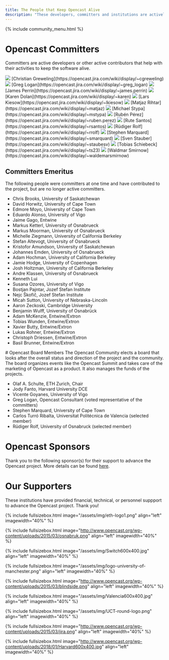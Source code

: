 ```yaml
---
title: The People that Keep Opencast Alive
description: "These developers, committers and institutions are actively working to improve Opencast and keep the software and the community alive."
---
```

{% include community_menu.html %}

# Opencast Committers

Committers are active developers or other active contributors that help with their activities to keep the software alive.

<img  src="https://opencast.jira.com/wiki/images/icons/user_bw_16.gif">
[Christian Greweling](https://opencast.jira.com/wiki/display/~cgreweling)

<img src="https://opencast.jira.com/wiki/images/icons/user_bw_16.gif">
[Greg Logan](https://opencast.jira.com/wiki/display/~greg_logan)

<img src="https://opencast.jira.com/wiki/images/icons/user_bw_16.gif">
[James Perrin](https://opencast.jira.com/wiki/display/~james.perrin)

<img src="https://opencast.jira.com/wiki/images/icons/user_bw_16.gif">
[Karen Dolan](https://opencast.jira.com/wiki/display/~karen)

<img src="https://opencast.jira.com/wiki/images/icons/user_bw_16.gif">
[Lars Kiesow](https://opencast.jira.com/wiki/display/~lkiesow)

<img src="https://opencast.jira.com/wiki/images/icons/user_bw_16.gif">
[Matjaz Rihtar](https://opencast.jira.com/wiki/display/~matjaz)

<img src="https://opencast.jira.com/wiki/images/icons/user_bw_16.gif">
[Michael Stypa](https://opencast.jira.com/wiki/display/~mstypa)

<img src="https://opencast.jira.com/wiki/images/icons/user_bw_16.gif">
[Rubén Pérez](https://opencast.jira.com/wiki/display/~ruben.perez)

<img src="https://opencast.jira.com/wiki/images/icons/user_bw_16.gif">
[Rute Santos](https://opencast.jira.com/wiki/display/~rsantos)

<img src="https://opencast.jira.com/wiki/images/icons/user_bw_16.gif">
[Rüdiger Rolf](https://opencast.jira.com/wiki/display/~rrolf)

<img src="https://opencast.jira.com/wiki/images/icons/user_bw_16.gif">
[Stephen Marquard](https://opencast.jira.com/wiki/display/~smarquard)

<img src="https://opencast.jira.com/wiki/images/icons/user_bw_16.gif">
[Sven Stauber](https://opencast.jira.com/wiki/display/~staubesv)

<img src="https://opencast.jira.com/wiki/images/icons/user_bw_16.gif">
[Tobias Schiebeck](https://opencast.jira.com/wiki/display/~ts23)

<img src="https://opencast.jira.com/wiki/images/icons/user_bw_16.gif">
[Waldmar Smirnow](https://opencast.jira.com/wiki/display/~waldemarsmirnow)

## Committers Emeritus
The following people were committers at one time and have contributed to the project, but are no longer active committers.

- Chris Brooks, University of Saskatchewan
- David Horwitz, University of Cape Town
- Edmore Moyo, University of Cape Town
- Eduardo Alonso, University of Vigo
- Jaime Gago, Entwine
- Markus Ketterl, University of Osnabrueck
- Markus Moorman, University of Osnabrueck
- Michelle Ziegmann, University of California Berkeley
- Stefan Altevogt, University of Osnabrueck
- Kristofor Amundson, University of Saskatchewan
- Johannes Emden, University of Osnabrueck
- Adam Hochman, University of California Berkeley
- Jamie Hodge, University of Copenhagen
- Josh Holtzman, University of California Berkeley
- Andre Klassen, University of Osnabrueck
- Kenneth Lui
- Susana Ozores, University of Vigo
- Bostjan Pajntar, Jozef Stefan Institute
- Nejc Škofič, Jozef Stefan Institute
- Micah Sutton, University of Nebraska-Lincoln
- Aaron Zeckoski, Cambridge University
- Benjamin Wulff, University of Osnabrück
- Adam McKenzie, Entwine/Extron
- Tobias Wunden, Entwine/Extron
- Xavier Butty, Entwine/Extron
- Lukas Rohner, Entwine/Extron
- Christoph Driessen, Entwine/Extron
- Basil Brunner, Entwine/Extron

<a id="opencast-board" name="opencast-board"/>
# Opencast Board Members
The Opencast Community elects a board that looks after the overall status and direction of the project and the community. The board organizes events like the Opencast Summit and takes care of the marketing of Opencast as a product. It also manages the funds of the projects.

- Olaf A. Schulte, ETH Zurich, Chair
- Jody Fanto, Harvard University DCE
- Vicente Goyanes, University of Vigo
- Greg Logan, Opencast Consultant (voted representative of the committers)
- Stephen Marquard, University of Cape Town
- Carlos Turró Ribalta, Universitat Politécnica de Valencia (selected member)
- Rüdiger Rolf, University of Osnabruck (selected member)

# Opencast Sponsors
Thank you to the following sponsor(s) for their support to advance the Opencast project. More details can be found [here](http://www.opencast.org/sponsors).

# Our Supporters
These institutions have provided financial, technical, or personnel suppport to advance the Opencast project. Thank you!

{% include fullsizebox.html 
image="/assets/img/eth-logo1.png"
align="left"
imagewidth="40%"
%}

{% include fullsizebox.html 
image="http://www.opencast.org/wp-content/uploads/2015/03/osnabruk.png"
align="left"
imagewidth="40%"
%}

{% include fullsizebox.html 
image="/assets/img/Switch600x400.jpg"
align="left"
imagewidth="40%"
%}

{% include fullsizebox.html 
image="/assets/img/logo-university-of-manchester.png"
align="left"
imagewidth="40%"
%}

{% include fullsizebox.html 
image="http://www.opencast.org/wp-content/uploads/2015/03/blindside.png"
align="left"
imagewidth="40%"
%}

{% include fullsizebox.html 
image="/assets/img/Valencia600x400.jpg"
align="left"
imagewidth="40%"
%}

{% include fullsizebox.html 
image="/assets/img/UCT-round-logo.png"
align="left"
imagewidth="40%"
%}

{% include fullsizebox.html 
image="http://www.opencast.org/wp-content/uploads/2015/03/jira.png"
align="left"
imagewidth="40%"
%}


{% include fullsizebox.html 
image="http://www.opencast.org/wp-content/uploads/2018/01/Harvard600x400.jpg"
align="left"
imagewidth="40%"
%}

